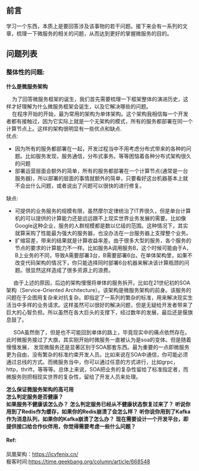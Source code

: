 
## 前言
学习一个东西，本质上是要回答涉及该事物的若干问题。接下来会有一系列的文章，梳理一下微服务的相关的问题，从而达到更好的掌握微服务的目的。

## 问题列表
### 整体性的问题:  
**什么是微服务架构**  

&nbsp;&nbsp;&nbsp;&nbsp;为了回答微服务框架的诞生，我们首先需要梳理一下框架整体的演进历史，这样才好理解为什么微服务框架会诞生，以及它解决哪些的问题。  
&nbsp;&nbsp;&nbsp;&nbsp;在程序开始的开始，最为常用的架构为单体架构。这个架构我相信每一个开发者都有接触过，因为它实际上就是一个无架构的模式，所有的服务都部署在同一个计算节点上。这样的架构很明显有一些优点和缺点.  
优点:
* 因为所有的服务都部署在一起，开发过程当中不用考虑分布式带来的各种的问题。比如服务发现，服务通信，分布式事务。等等困恼着各种分布式架构很久的问题
* 部署运营层面会额外的简单，所有的服务都部署在一个计算节点(通常是一台服务器)，所以部署的层面的事情就额外的简单，只要看好这台机器基本上就不会出什么问题，或者说出了问题可以很快的进行修复。 

缺点:
* 可提供的业务服务的规模有限，虽然摩尔定律统治了IT界很久，但是单台计算机的可以提供的计算能力还是远远跟不上现实世界业务发展的需要。比如像Google这种企业，服务的人群规模都是数以亿级的范围。这种情况下，其实就算采购了性能最为强大的服务器，也没办法在一台服务器上支撑整个业务。
* 扩缩容差，带来的结果就是计算收益率差。由于很多大型的服务，各个服务的节点的要求的计算能力不一样。比如服务A调用服务B，这个时候可能由于A，B上业务的不同，导致A需要部署3台，B需要部署6台。在单体架构里，如果不改变代码架构的情况下，你只能选择同时部署6台机器来解决该计算瓶颈的问题。很显然这样造成了很多资源上的浪费。

&nbsp;&nbsp;&nbsp;&nbsp; 由于上述的原因，后边的架构慢慢将单体的服务拆开。比如在21世纪初的SOA架构（Service-Oriented Architecture）。该架构是微服务架构的前身。该服务的问题在于企图用复杂来对抗复杂。即指定了一系列的繁杂的标准，用来解决现实生活当中多样的业务请求。这样虽然可以很好的解决问题，但是无疑给开发者带来了巨大的心智负担。所以虽然在各大巨头的支撑下，经过数年的发展，最后还是偃旗息鼓了。

&nbsp;&nbsp;&nbsp;&nbsp; SOA虽然倒了，但是也不可能回到单体的路上，毕竟现实中的痛点依然存在。此时微服务接过了大旗，其实刚开始时微服务一直被认为是soa的变体。但是随着慢慢发展，
发现微服务还是显著区别于SOA那套东西。最为重要的一点即微服务更为自由，没有繁杂的标准约束开发人员。比如来说在SOA中通信，你可能必须通过总线的方式。而微服务当中，你可以通过任意的方式进行，比如grpc，http，thrift，等等等。总体上来说，SOA把业务的复杂性留给了标准指定者，而微服务则把相现实世界的复杂性，留给了开发人员来处理。

**怎么保证微服务架构的高可用**  
**怎么判定服务是否健康？**  
**如果服务不健康该怎么办？**
**怎么判定服务已经从不健康状态恢复过来了？**
**听说你用到了Redis作为缓存，如果你的Redis崩溃了会怎么样？**
**听你说你用到了Kafka作为消息队列，如果你的Kafka崩溃了怎么办？**
**现在需要设计一个开发平台，即提供接口给合作伙伴用，你觉得需要考虑一些什么问题？**





#### Ref:
凤凰架构：https://icyfenix.cn/  
极客时间:https://time.geekbang.org/column/article/668548


<!--more-->
